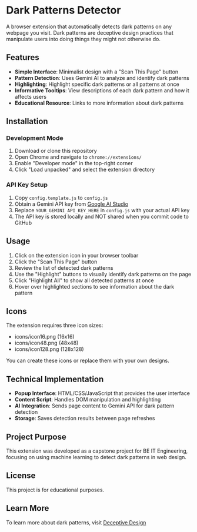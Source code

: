 # Dark Patterns Detector

A browser extension that automatically detects dark patterns on any webpage you visit. Dark patterns are deceptive design practices that manipulate users into doing things they might not otherwise do.

## Features

- **Simple Interface**: Minimalist design with a "Scan This Page" button
- **Pattern Detection**: Uses Gemini AI to analyze and identify dark patterns
- **Highlighting**: Highlight specific dark patterns or all patterns at once
- **Informative Tooltips**: View descriptions of each dark pattern and how it affects users
- **Educational Resource**: Links to more information about dark patterns

## Installation

### Development Mode

1. Download or clone this repository
2. Open Chrome and navigate to `chrome://extensions/`
3. Enable "Developer mode" in the top-right corner
4. Click "Load unpacked" and select the extension directory

### API Key Setup

1. Copy `config.template.js` to `config.js`
2. Obtain a Gemini API key from [Google AI Studio](https://makersuite.google.com/app/apikey)
3. Replace `YOUR_GEMINI_API_KEY_HERE` in `config.js` with your actual API key
4. The API key is stored locally and NOT shared when you commit code to GitHub

## Usage

1. Click on the extension icon in your browser toolbar
2. Click the "Scan This Page" button
3. Review the list of detected dark patterns
4. Use the "Highlight" buttons to visually identify dark patterns on the page
5. Click "Highlight All" to show all detected patterns at once
6. Hover over highlighted sections to see information about the dark pattern

## Icons

The extension requires three icon sizes:
- icons/icon16.png (16x16)
- icons/icon48.png (48x48)
- icons/icon128.png (128x128)

You can create these icons or replace them with your own designs.

## Technical Implementation

- **Popup Interface**: HTML/CSS/JavaScript that provides the user interface
- **Content Script**: Handles DOM manipulation and highlighting
- **AI Integration**: Sends page content to Gemini API for dark pattern detection
- **Storage**: Saves detection results between page refreshes

## Project Purpose

This extension was developed as a capstone project for BE IT Engineering, focusing on using machine learning to detect dark patterns in web design.

## License

This project is for educational purposes.

## Learn More

To learn more about dark patterns, visit [Deceptive Design](https://www.deceptive.design/) 
